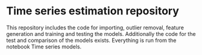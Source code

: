 # Time series estimation repository
This repository includes the code for importing, outlier removal, feature generation and training and testing the models. Additionally the code for the test and comparison of the models exists. Everything is run from the notebook Time series models.


